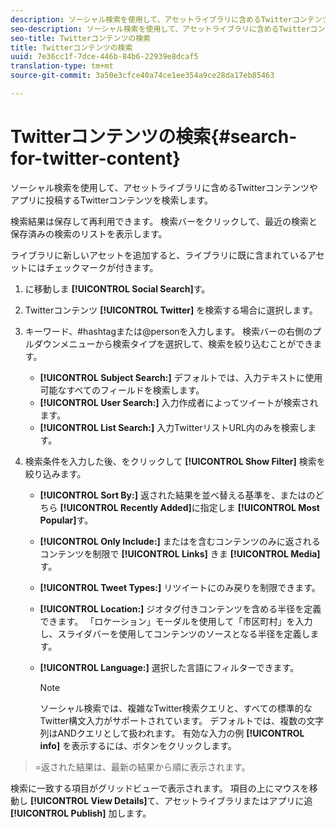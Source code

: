 ```yaml
---
description: ソーシャル検索を使用して、アセットライブラリに含めるTwitterコンテンツやアプリに投稿するTwitterコンテンツを検索します。
seo-description: ソーシャル検索を使用して、アセットライブラリに含めるTwitterコンテンツやアプリに投稿するTwitterコンテンツを検索します。
seo-title: Twitterコンテンツの検索
title: Twitterコンテンツの検索
uuid: 7e36cc1f-7dce-446b-84b6-22939e8dcaf5
translation-type: tm+mt
source-git-commit: 3a50e3cfce40a74ce1ee354a9ce28da17eb85463

---
```



# Twitterコンテンツの検索{#search-for-twitter-content}

ソーシャル検索を使用して、アセットライブラリに含めるTwitterコンテンツやアプリに投稿するTwitterコンテンツを検索します。

検索結果は保存して再利用できます。 検索バーをクリックして、最近の検索と保存済みの検索のリストを表示します。

ライブラリに新しいアセットを追加すると、ライブラリに既に含まれているアセットにはチェックマークが付きます。

1. に移動しま **[!UICONTROL Social Search]**&#x200B;す。
1. Twitterコンテンツ **[!UICONTROL Twitter]** を検索する場合に選択します。
1. キーワード、#hashtagまたは@personを入力します。 検索バーの右側のプルダウンメニューから検索タイプを選択して、検索を絞り込むことができます。

   * **[!UICONTROL Subject Search:]** デフォルトでは、入力テキストに使用可能なすべてのフィールドを検索します。
   * **[!UICONTROL User Search:]** 入力作成者によってツイートが検索されます。
   * **[!UICONTROL List Search:]** 入力TwitterリストURL内のみを検索します。

1. 検索条件を入力した後、をクリックして **[!UICONTROL Show Filter]** 検索を絞り込みます。

   * **[!UICONTROL Sort By:]** 返された結果を並べ替える基準を、またはのどちら **[!UICONTROL Recently Added]**&#x200B;に指定しま **[!UICONTROL Most Popular]**&#x200B;す。

   * **[!UICONTROL Only Include:]** またはを含むコンテンツのみに返されるコンテンツを制限で **[!UICONTROL Links]** きま **[!UICONTROL Media]**&#x200B;す。

   * **[!UICONTROL Tweet Types:]** リツイートにのみ戻りを制限できます。
   * **[!UICONTROL Location:]** ジオタグ付きコンテンツを含める半径を定義できます。 「ロケーション」モーダルを使用して「市区町村」を入力し、スライダバーを使用してコンテンツのソースとなる半径を定義します。
   * **[!UICONTROL Language:]** 選択した言語にフィルターできます。

      >[!NOTE]
      >
      >ソーシャル検索では、複雑なTwitter検索クエリと、すべての標準的なTwitter構文入力がサポートされています。 デフォルトでは、複数の文字列はANDクエリとして扱われます。 有効な入力の例 **[!UICONTROL info]** を表示するには、ボタンをクリックします。

>=返された結果は、最新の結果から順に表示されます。

検索に一致する項目がグリッドビューで表示されます。 項目の上にマウスを移動し **[!UICONTROL View Details]**&#x200B;て、アセットライブラリまたはアプリに追 **[!UICONTROL Publish]** 加します。